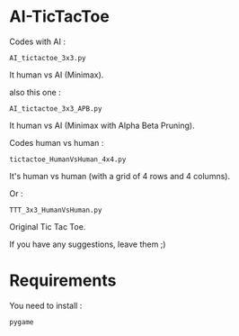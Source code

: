 # AI-TicTacToe

Codes with AI :

```
AI_tictactoe_3x3.py
```
It human vs AI (Minimax).

also this one :
```
AI_tictactoe_3x3_APB.py
```
It human vs AI (Minimax with Alpha Beta Pruning).

Codes human vs human : 

```
tictactoe_HumanVsHuman_4x4.py
```

It's human vs human (with a grid of 4 rows and 4 columns). 

Or :

```
TTT_3x3_HumanVsHuman.py
```

Original Tic Tac Toe.



If you have any suggestions, leave them ;)


# Requirements

You need to install : 
```
pygame
```
